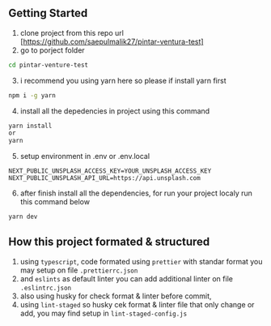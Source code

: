 ## Getting Started

1. clone project from this repo url [https://github.com/saepulmalik27/pintar-ventura-test]
2. go to porject folder

```bash
cd pintar-venture-test
```

3. i recommend you using yarn here so please if install yarn first

```bash
npm i -g yarn
```

4. install all the depedencies in project using this command

```bash
yarn install
or
yarn
```

5. setup environment in .env or .env.local

```
NEXT_PUBLIC_UNSPLASH_ACCESS_KEY=YOUR_UNSPLASH_ACCESS_KEY
NEXT_PUBLIC_UNSPLASH_API_URL=https://api.unsplash.com
```

6. after finish install all the dependencies, for run your project localy run this command below

```bash
yarn dev
```

## How this project formated & structured

1. using `typescript`, code formated using `prettier` with standar format you may setup on file `.prettierrc.json`
2. and `eslints` as default linter you can add additional linter on file `.eslintrc.json`
3. also using husky for check format & linter before commit,
4. using `lint-staged` so husky cek format & linter file that only change or add, you may find setup in `lint-staged-config.js`
